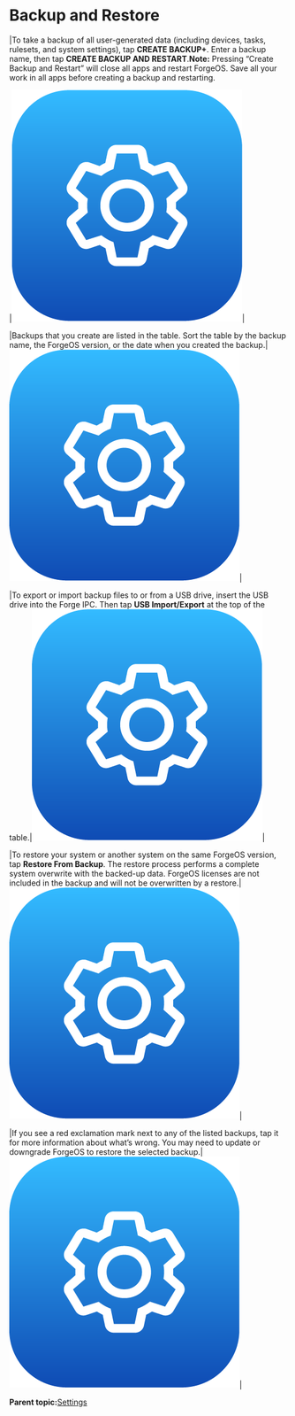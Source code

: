 # Backup and Restore

|To take a backup of all user-generated data \(including devices, tasks, rulesets, and system settings\), tap **CREATE BACKUP+**. Enter a backup name, then tap **CREATE BACKUP AND RESTART**.**Note:** Pressing “Create Backup and Restart” will close all apps and restart ForgeOS. Save all your work in all apps before creating a backup and restarting.

|![](../Images/Settings/Settings-Icon.png)|

|Backups that you create are listed in the table. Sort the table by the backup name, the ForgeOS version, or the date when you created the backup.|![](../Images/Settings/Settings-Icon.png)|

|To export or import backup files to or from a USB drive, insert the USB drive into the Forge IPC. Then tap **USB Import/Export** at the top of the table.|![](../Images/Settings/Settings-Icon.png)|

|To restore your system or another system on the same ForgeOS version, tap **Restore From Backup**. The restore process performs a complete system overwrite with the backed-up data. ForgeOS licenses are not included in the backup and will not be overwritten by a restore.|![](../Images/Settings/Settings-Icon.png)|

|If you see a red exclamation mark next to any of the listed backups, tap it for more information about what’s wrong. You may need to update or downgrade ForgeOS to restore the selected backup.|![](../Images/Settings/Settings-Icon.png)|

**Parent topic:**[Settings](../Settings/SettingsOverview.md)

